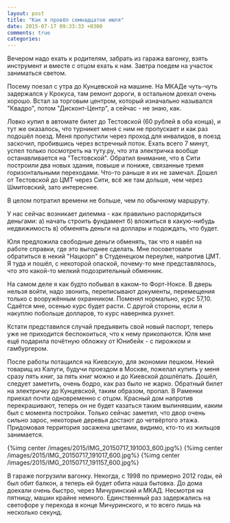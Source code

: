 ```yaml
---
layout: post
title: "Как я провёл семнадцатое июля"
date: 2015-07-17 09:33:33 +0300
comments: true
categories: 
---
```

Вечером надо ехать к родителям, забрать из гаража вагонку, взять инструмент и вместе с отцом ехать к нам. Завтра поедем на участок заниматься светом.

Посему поезал с утра до Кунцевской на машине. На МКАДе чуть-чуть задержался у Крокуса, там ремонт дороги, в остальном доехал очень хорошо. Встал за торговым центром, который изначально назывался "Квадро", потом "Дисконт-Центр", а сейчас - не знаю, как.

Ловко купил в автомате билет до Тестовской (60 рублей в оба конца), и тут же оказалось, что турникет меня с ним не пропускает и как раз подошёл поезд. Меня пропустили через проход для инвалидов, в поезд заскочил, пробившись через встречный поток. Ехать всего 7 минут, успел только посмотреть на туту.ру, что эта электричка вообще останавливается на "Тестовской". Обратил внимание, что в Сити построили два новых здания, повыше и пониже, связанные тремя горизонтальными переходами. Что-то раньше я их не замечал. Дошел от Тестовской до ЦМТ через Сити, всё же там дольше, чем через Шмитовский, зато интереснее.

В целом потратил времени не больше, чем по обычному маршруту.

У нас сейчас возникает дилемма - как правильно распорядиться деньгами: а) начать строить фундамент б) вложиться в какую-нибудь недвижимость в) обменять деньги на доллары и подождать, что будет.

Юля предложила свободные деньги обменять, так что я навёл на работе справки, где это выгоднее сделать. Мне посоветовали обратиться в некий "Нацкорп" в Студенецком переулке, напротив ЦМТ. Я туда и пошёл, с некоторой опаской, почему-то мне представлялось, что это какой-то мелкий подозрительный обменник. 

На самом деле я как будто побывал в каком-то Форт-Ноксе. В дверь нельзя войти, надо звонить, переписывают документы, перемещения только с вооружённым охранником. Поменял нормально, курс 57,10. Сдаётся мне, осенью курс будет расти. С другой стороны, если я накуплю побольше долларов, то курс наверняка рухнет.

Кстати представился случай предъявить свой новый паспорт, теперь уже не приходится беспокоиться, что к нему прикопаются. Юля мне ещё подарила почётную обложку от Юнибейк - с пирожком и гамбургером.

После работы потащился на Киевскую, для экономии пешком. Некий товарищ из Калуги, будучи проездом в Москве, пожелал купить у меня сразу пять книг, за пять книг можно и до Киевской дошлёпать. Дошёл, следует заметить, очень бодро, как раз было не жарко. Обратный билет на электричку до Кунцевской, таким образом, пропал. В Раменки приехал почти одновременно с отцом. Красный дом напротив перекрашивают, теперь он не будет казаться таким вылинявшим, каким был с момента постройки. Только сейчас заметил, что двор очень сильно зарос, некоторые деревья достают до четвёртого этажа. Придомовая территория засажена цветами, видимо, кто-то из жильцов занимается.

{%img center /images/2015/IMG_20150717_191003_600.jpg%}
{%img center /images/2015/IMG_20150717_191017_600.jpg%}
{%img center /images/2015/IMG_20150717_191157_600.jpg%}

В гараже погрузили вагонку. Некогда, с 1998 по примерно 2012 годы, ей был обит балкон, а теперь ей будет обита наша бытовка. До дома доехали очень быстро, через Мичуринский и МКАД. Несмотря на пятницу, машин крайне немного. Единственный раз задержались на светофоре у перехода в конце Мичуринского, и то всего лишь на несколько секунд.